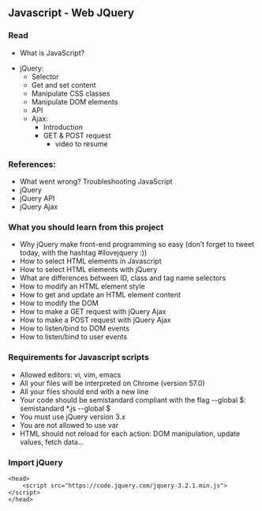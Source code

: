 ## Javascript - Web JQuery

### Read

- What is JavaScript?
* jQuery:
  * Selector
  * Get and set content
  * Manipulate CSS classes
  * Manipulate DOM elements
  * API
  * Ajax:
    * Introduction
    * GET & POST request
      * video to resume

### References:

- What went wrong? Troubleshooting JavaScript
- jQuery
- jQuery API
- jQuery Ajax

### What you should learn from this project

- Why jQuery make front-end programming so easy (don’t forget to tweet today, with the hashtag #ilovejquery :))
- How to select HTML elements in Javascript
- How to select HTML elements with jQuery
- What are differences between ID, class and tag name selectors
- How to modify an HTML element style
- How to get and update an HTML element content
- How to modify the DOM
- How to make a GET request with jQuery Ajax
- How to make a POST request with jQuery Ajax
- How to listen/bind to DOM events
- How to listen/bind to user events

### Requirements for Javascript scripts

- Allowed editors: vi, vim, emacs
- All your files will be interpreted on Chrome (version 57.0)
- All your files should end with a new line
- Your code should be semistandard compliant with the flag --global $: semistandard *.js --global $
- You must use jQuery version 3.x
- You are not allowed to use var
- HTML should not reload for each action: DOM manipulation, update values, fetch data...

### Import jQuery
```
<head>
    <script src="https://code.jquery.com/jquery-3.2.1.min.js"></script>
</head>
```
